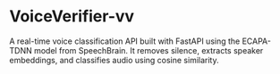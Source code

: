 # VoiceVerifier-vv
A real-time voice classification API built with FastAPI using the ECAPA-TDNN model from SpeechBrain. It removes silence, extracts speaker embeddings, and classifies audio using cosine similarity.
